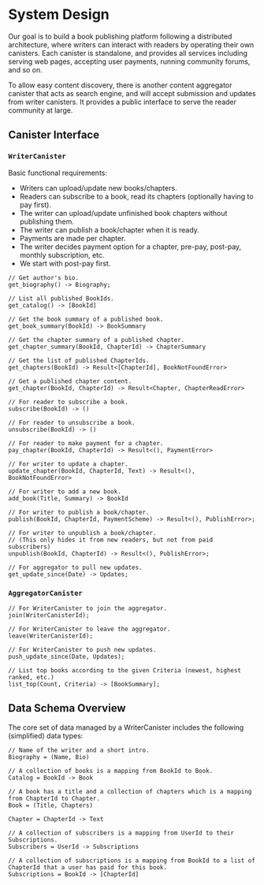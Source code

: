 # System Design

Our goal is to build a book publishing platform following a distributed architecture, where writers can interact with readers by operating their own canisters.
Each canister is standalone, and provides all services including serving web pages, accepting user payments, running community forums, and so on.

To allow easy content discovery, there is another content aggregator canister that acts as search engine, and will accept submission and updates from writer canisters. It provides a public interface to serve the reader community at large.

## Canister Interface

### `WriterCanister`

Basic functional requirements:

- Writers can upload/update new books/chapters.
- Readers can subscribe to a book, read its chapters (optionally having to pay first).
- The writer can upload/update unfinished book chapters without publishing them.
- The writer can publish a book/chapter when it is ready.
- Payments are made per chapter.
- The writer decides payment option for a chapter, pre-pay, post-pay, monthly subscription, etc.
- We start with post-pay first.

```
// Get author's bio.
get_biography() -> Biography;

// List all published BookIds.
get_catalog() -> [BookId]

// Get the book summary of a published book.
get_book_summary(BookId) -> BookSummary

// Get the chapter summary of a published chapter.
get_chapter_summary(BookId, ChapterId) -> ChapterSummary

// Get the list of published ChapterIds.
get_chapters(BookId) -> Result<[ChapterId], BookNotFoundError>

// Get a published chapter content.
get_chapter(BookId, ChapterId) -> Result<Chapter, ChapterReadError>

// For reader to subscribe a book.
subscribe(BookId) -> ()

// For reader to unsubscribe a book.
unsubscribe(BookId) -> ()

// For reader to make payment for a chapter.
pay_chapter(BookId, ChapterId) -> Result<(), PaymentError>

// For writer to update a chapter.
update_chapter(BookId, ChapterId, Text) -> Result<(), BookNotFoundError>

// For writer to add a new book.
add_book(Title, Summary) -> BookId

// For writer to publish a book/chapter.
publish(BookId, ChapterId, PaymentScheme) -> Result<(), PublishError>;

// For writer to unpublish a book/chapter.
// (This only hides it from new readers, but not from paid subscribers)
unpublish(BookId, ChapterId) -> Result<(), PublishError>;

// For aggregator to pull new updates.
get_update_since(Date) -> Updates;
```

### `AggregatorCanister`

```
// For WriterCanister to join the aggregator.
join(WriterCanisterId);

// For WriterCanister to leave the aggregator.
leave(WriterCanisterId);

// For WriterCanister to push new updates.
push_update_since(Date, Updates);

// List top books according to the given Criteria (newest, highest ranked, etc.)
list_top(Count, Criteria) -> [BookSummary];
```

## Data Schema Overview

The core set of data managed by a WriterCanister includes the following (simplified) data types:

```
// Name of the writer and a short intro.
Biography = (Name, Bio)

// A collection of books is a mapping from BookId to Book.
Catalog = BookId -> Book

// A book has a title and a collection of chapters which is a mapping from ChapterId to Chapter.
Book = (Title, Chapters)

Chapter = ChapterId -> Text

// A collection of subscribers is a mapping from UserId to their Subscriptions.
Subscribers = UserId -> Subscriptions

// A collection of subscriptions is a mapping from BookId to a list of ChapterId that a user has paid for this book.
Subscriptions = BookId -> [ChapterId]
```
